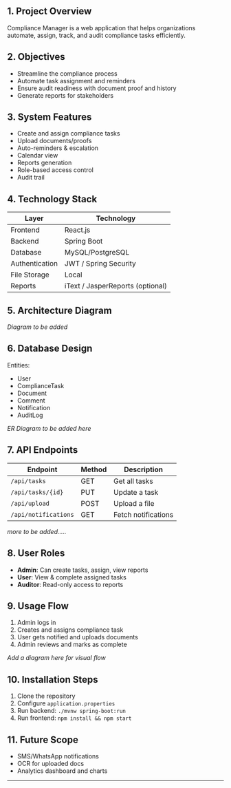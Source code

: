 ## 1. Project Overview
Compliance Manager is a web application that helps organizations automate, assign, track, and audit compliance tasks efficiently.

## 2. Objectives
- Streamline the compliance process
- Automate task assignment and reminders
- Ensure audit readiness with document proof and history
- Generate reports for stakeholders

## 3. System Features
- Create and assign compliance tasks
- Upload documents/proofs
- Auto-reminders & escalation
- Calendar view
- Reports generation
- Role-based access control
- Audit trail

## 4. Technology Stack

| Layer           | Technology         |
|----------------|--------------------|
| Frontend        | React.js           |
| Backend         | Spring Boot        |
| Database        | MySQL/PostgreSQL   |
| Authentication  | JWT / Spring Security |
| File Storage    | Local     |
| Reports         | iText / JasperReports (optional) |

## 5. Architecture Diagram
*Diagram to be added*

## 6. Database Design
Entities:
- User
- ComplianceTask
- Document
- Comment
- Notification
- AuditLog

*ER Diagram to be added here*

## 7. API Endpoints

| Endpoint              | Method | Description             |
|-----------------------|--------|-------------------------|
| `/api/tasks`          | GET    | Get all tasks           |
| `/api/tasks/{id}`     | PUT    | Update a task           |
| `/api/upload`         | POST   | Upload a file           |
| `/api/notifications`  | GET    | Fetch notifications     |
*more to be added.....*

## 8. User Roles
- **Admin**: Can create tasks, assign, view reports
- **User**: View & complete assigned tasks
- **Auditor**: Read-only access to reports

## 9. Usage Flow

1. Admin logs in
2. Creates and assigns compliance task
3. User gets notified and uploads documents
4. Admin reviews and marks as complete

*Add a diagram here for visual flow*

## 10. Installation Steps

1. Clone the repository
2. Configure `application.properties`
3. Run backend: `./mvnw spring-boot:run`
4. Run frontend: `npm install && npm start`

## 11. Future Scope
- SMS/WhatsApp notifications
- OCR for uploaded docs
- Analytics dashboard and charts

---
